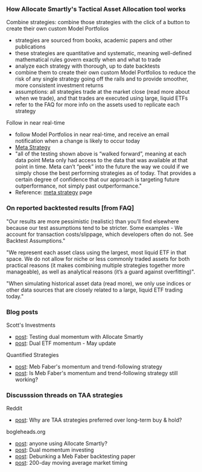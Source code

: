 ### How Allocate Smartly's Tactical Asset Allocation tool works

Combine strategies: combine those strategies with the click of a button to create their own custom Model Portfolios
- strategies are sourced from books, academic papers and other publications
- these strategies are quantitative and systematic, meaning well-defined mathematical rules govern exactly when and what to trade
- analyze each strategy with thorough, up to date backtests
- combine them to create their own custom Model Portfolios to reduce the risk of any single strategy going off the rails and to provide smoother, more consistent investment returns
- assumptions: all strategies trade at the market close (read more about when we trade), and that trades are executed using large, liquid ETFs
- refer to the FAQ for more info on the assets used to replicate each strategy

Follow in near real-time
- follow Model Portfolios in near real-time, and receive an email notification when a change is likely to occur today
- [Meta Strategy](https://allocatesmartly.com/meta-strategy-smart-approach-combining-taa-strategies/)
- "all of the testing shown above is “walked forward”, meaning at each data point Meta only had access to the data that was available at that point in time. Meta can’t “peek” into the future the way we could if we simply chose the best performing strategies as of today. That provides a certain degree of confidence that our approach is targeting future outperformance, not simply past outperformance."
- Reference: [meta strategy](https://allocatesmartly.com/advanced-features/) page 

### On reported backtested results [from FAQ]

"Our results are more pessimistic (realistic) than you’ll find elsewhere because our test assumptions tend to be stricter. Some examples - We account for transaction costs/slippage, which developers often do not. See Backtest Assumptions."

"We represent each asset class using the largest, most liquid ETF in that space. We do not allow for niche or less commonly traded assets for both practical reasons (it makes combining multiple strategies together more manageable), as well as analytical reasons (it’s a guard against overfitting)".

"When simulating historical asset data (read more), we only use indices or other data sources that are closely related to a large, liquid ETF trading today."

### Blog posts

Scott's Investments
- [post](https://scottsinvestments.com/2017/05/17/testing-dual-momentum-with-allocatesmartly/): Testing dual momentum with Allocate Smartly
- [post](https://scottsinvestments.com/2016/05/11/dual-etf-momentum-may-update-2/): Dual ETF momentum - May update

Quantified Strategies
- [post](https://quantifiedstrategies.substack.com/p/meb-fabers-momentumtrend-following?s=w): Meb Faber's momentum and trend-following strategy
- [post](https://www.quantifiedstrategies.com/meb-faber-momentum-trend-following-strategy/): Is Meb Faber's momentum and trend-following strategy still working?

### Discusssion threads on TAA strategies

Reddit
- [post](https://www.reddit.com/r/investing/comments/9u57vp/why_are_taa_strategies_preferred_over_a_long_term/): Why are TAA strategies preferred over long-term buy & hold?

bogleheads.org
- [post](https://www.bogleheads.org/forum/viewtopic.php?t=267191): anyone using Allocate Smartly?
- [post](https://www.bogleheads.org/forum/viewtopic.php?t=158297): Dual momentum investing
- [post](https://www.bogleheads.org/forum/viewtopic.php?f=10&t=29844): Debunking a Meb Faber backtesting paper
- [post](https://www.bogleheads.org/forum/viewtopic.php?t=27460): 200-day moving average market timing
